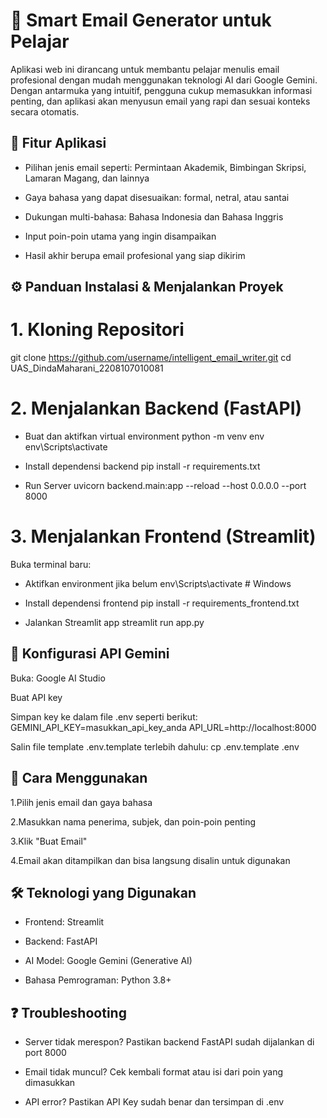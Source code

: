# 📧 Smart Email Generator untuk Pelajar
Aplikasi web ini dirancang untuk membantu pelajar menulis email profesional dengan mudah menggunakan teknologi AI dari Google Gemini. Dengan antarmuka yang intuitif, pengguna cukup memasukkan informasi penting, dan aplikasi akan menyusun email yang rapi dan sesuai konteks secara otomatis.

## 🌟 Fitur Aplikasi
- Pilihan jenis email seperti: Permintaan Akademik, Bimbingan Skripsi, Lamaran Magang, dan lainnya

- Gaya bahasa yang dapat disesuaikan: formal, netral, atau santai

- Dukungan multi-bahasa: Bahasa Indonesia dan Bahasa Inggris

- Input poin-poin utama yang ingin disampaikan

- Hasil akhir berupa email profesional yang siap dikirim

## ⚙️ Panduan Instalasi & Menjalankan Proyek
# 1. Kloning Repositori
git clone https://github.com/username/intelligent_email_writer.git
cd UAS_DindaMaharani_2208107010081

# 2. Menjalankan Backend (FastAPI)
- Buat dan aktifkan virtual environment
python -m venv env
env\Scripts\activate         

- Install dependensi backend
pip install -r requirements.txt

- Run Server
uvicorn backend.main:app --reload --host 0.0.0.0 --port 8000

# 3. Menjalankan Frontend (Streamlit)
Buka terminal baru:

- Aktifkan environment jika belum
env\Scripts\activate         # Windows

- Install dependensi frontend
pip install -r requirements_frontend.txt

- Jalankan Streamlit app
streamlit run app.py

## 🔐 Konfigurasi API Gemini
Buka: Google AI Studio

Buat API key

Simpan key ke dalam file .env seperti berikut:
GEMINI_API_KEY=masukkan_api_key_anda
API_URL=http://localhost:8000 

Salin file template .env.template terlebih dahulu:
cp .env.template .env

## 🧪 Cara Menggunakan
1.Pilih jenis email dan gaya bahasa

2.Masukkan nama penerima, subjek, dan poin-poin penting

3.Klik "Buat Email"

4.Email akan ditampilkan dan bisa langsung disalin untuk digunakan

## 🛠 Teknologi yang Digunakan
- Frontend: Streamlit

- Backend: FastAPI

- AI Model: Google Gemini (Generative AI)

- Bahasa Pemrograman: Python 3.8+

## ❓ Troubleshooting
- Server tidak merespon? Pastikan backend FastAPI sudah dijalankan di port 8000

- Email tidak muncul? Cek kembali format atau isi dari poin yang dimasukkan

- API error? Pastikan API Key sudah benar dan tersimpan di .env
